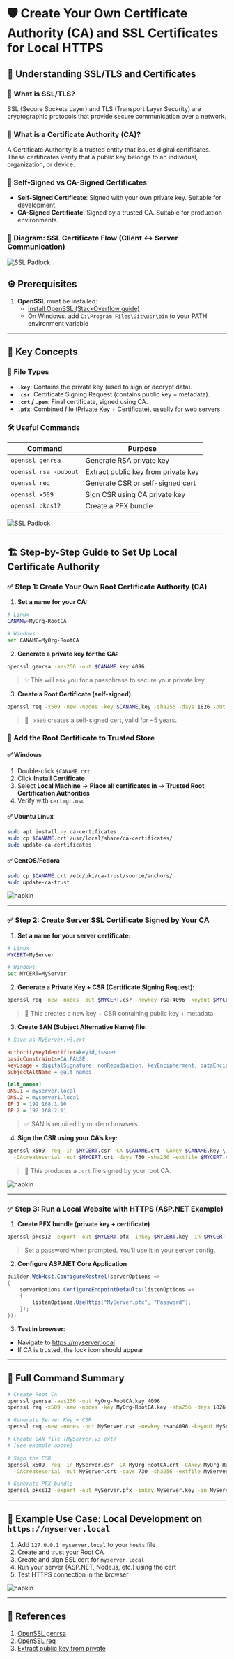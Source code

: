 
# 🛡️ Create Your Own Certificate Authority (CA) and SSL Certificates for Local HTTPS

## 🧠 Understanding SSL/TLS and Certificates

### 📌 What is SSL/TLS?
SSL (Secure Sockets Layer) and TLS (Transport Layer Security) are cryptographic protocols that provide secure communication over a network.

### 📌 What is a Certificate Authority (CA)?
A Certificate Authority is a trusted entity that issues digital certificates. These certificates verify that a public key belongs to an individual, organization, or device.

### 📌 Self-Signed vs CA-Signed Certificates
- **Self-Signed Certificate**: Signed with your own private key. Suitable for development.
- **CA-Signed Certificate**: Signed by a trusted CA. Suitable for production environments.

### 📌 Diagram: SSL Certificate Flow (Client ↔️ Server Communication)
![SSL Padlock](images/ssl-workflow.png)

## ⚙️ Prerequisites

1. **OpenSSL** must be installed:
   - [Install OpenSSL (StackOverflow guide)](https://stackoverflow.com/a/51757939/1273882)
   - On Windows, add `C:\Program Files\Git\usr\bin` to your PATH environment variable

---

## 🔐 Key Concepts

### 📁 File Types
- **`.key`**: Contains the private key (used to sign or decrypt data).
- **`.csr`**: Certificate Signing Request (contains public key + metadata).
- **`.crt` / `.pem`**: Final certificate, signed using CA.
- **`.pfx`**: Combined file (Private Key + Certificate), usually for web servers.

### 🛠️ Useful Commands
| Command | Purpose |
|--------|---------|
| `openssl genrsa` | Generate RSA private key |
| `openssl rsa -pubout` | Extract public key from private key |
| `openssl req` | Generate CSR or self-signed cert |
| `openssl x509` | Sign CSR using CA private key |
| `openssl pkcs12` | Create a PFX bundle |

![SSL Padlock](images/key_component.png)

---

## 🏗️ Step-by-Step Guide to Set Up Local Certificate Authority

### ✅ Step 1: Create Your Own Root Certificate Authority (CA)

1. **Set a name for your CA:**
```bash
# Linux
CANAME=MyOrg-RootCA

# Windows
set CANAME=MyOrg-RootCA
```

2. **Generate a private key for the CA:**
```bash
openssl genrsa -aes256 -out $CANAME.key 4096
```
> 💡 This will ask you for a passphrase to secure your private key.

3. **Create a Root Certificate (self-signed):**
```bash
openssl req -x509 -new -nodes -key $CANAME.key -sha256 -days 1826 -out $CANAME.crt
```
> 📌 `-x509` creates a self-signed cert, valid for ~5 years.

### 🧩 Add the Root Certificate to Trusted Store

#### ✅ Windows
1. Double-click `$CANAME.crt`
2. Click **Install Certificate**
3. Select **Local Machine** → **Place all certificates in** → **Trusted Root Certification Authorities**
4. Verify with `certmgr.msc`

#### ✅ Ubuntu Linux
```bash
sudo apt install -y ca-certificates
sudo cp $CANAME.crt /usr/local/share/ca-certificates/
sudo update-ca-certificates
```

#### ✅ CentOS/Fedora
```bash
sudo cp $CANAME.crt /etc/pki/ca-trust/source/anchors/
sudo update-ca-trust
```

![napkin](https://napkin.ai/api/v1/c/yErFy0uGDX?style=sketch)

---

### ✅ Step 2: Create Server SSL Certificate Signed by Your CA

1. **Set a name for your server certificate:**
```bash
# Linux
MYCERT=MyServer

# Windows
set MYCERT=MyServer
```

2. **Generate a Private Key + CSR (Certificate Signing Request):**
```bash
openssl req -new -nodes -out $MYCERT.csr -newkey rsa:4096 -keyout $MYCERT.key
```
> 📌 This creates a new key + CSR containing public key + metadata.

3. **Create SAN (Subject Alternative Name) file:**
```ini
# Save as MyServer.v3.ext

authorityKeyIdentifier=keyid,issuer
basicConstraints=CA:FALSE
keyUsage = digitalSignature, nonRepudiation, keyEncipherment, dataEncipherment
subjectAltName = @alt_names

[alt_names]
DNS.1 = myserver.local
DNS.2 = myserver1.local
IP.1 = 192.168.1.10
IP.2 = 192.168.2.11
```
> ✅ SAN is required by modern browsers.

4. **Sign the CSR using your CA’s key:**
```bash
openssl x509 -req -in $MYCERT.csr -CA $CANAME.crt -CAkey $CANAME.key \
  -CAcreateserial -out $MYCERT.crt -days 730 -sha256 -extfile $MYCERT.v3.ext
```
> 🔐 This produces a `.crt` file signed by your root CA.

![napkin](https://napkin.ai/api/v1/c/M7eTKNB7Or?style=sketch)

---

### ✅ Step 3: Run a Local Website with HTTPS (ASP.NET Example)

1. **Create PFX bundle (private key + certificate)**
```bash
openssl pkcs12 -export -out $MYCERT.pfx -inkey $MYCERT.key -in $MYCERT.crt
```
> Set a password when prompted. You’ll use it in your server config.

2. **Configure ASP.NET Core Application**
```csharp
builder.WebHost.ConfigureKestrel(serverOptions =>
{
    serverOptions.ConfigureEndpointDefaults(listenOptions =>
    {
        listenOptions.UseHttps("MyServer.pfx", "Password");
    });
});
```

3. **Test in browser**:
- Navigate to https://myserver.local
- If CA is trusted, the lock icon should appear

---

## 📘 Full Command Summary

```bash
# Create Root CA
openssl genrsa -aes256 -out MyOrg-RootCA.key 4096
openssl req -x509 -new -nodes -key MyOrg-RootCA.key -sha256 -days 1826 -out MyOrg-RootCA.crt

# Generate Server Key + CSR
openssl req -new -nodes -out MyServer.csr -newkey rsa:4096 -keyout MyServer.key

# Create SAN file (MyServer.v3.ext)
# [See example above]

# Sign the CSR
openssl x509 -req -in MyServer.csr -CA MyOrg-RootCA.crt -CAkey MyOrg-RootCA.key \
  -CAcreateserial -out MyServer.crt -days 730 -sha256 -extfile MyServer.v3.ext

# Generate PFX bundle
openssl pkcs12 -export -out MyServer.pfx -inkey MyServer.key -in MyServer.crt
```

---

## 🧪 Example Use Case: Local Development on `https://myserver.local`

1. Add `127.0.0.1 myserver.local` to your `hosts` file
2. Create and trust your Root CA
3. Create and sign SSL cert for `myserver.local`
4. Run your server (ASP.NET, Node.js, etc.) using the cert
5. Test HTTPS connection in the browser

![napkin](https://napkin.ai/api/v1/c/i5hbgZYrQm?style=sketch)

---

## 🔗 References

1. [OpenSSL genrsa](https://www.openssl.org/docs/man1.1.1/man1/openssl-genrsa.html)
2. [OpenSSL req](https://www.openssl.org/docs/man1.0.2/man1/openssl-req.html)
3. [Extract public key from private](https://security.stackexchange.com/a/172277)
